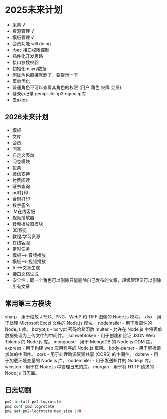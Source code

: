 # 2025未来计划

* 采集  √
* 资源管理 √
* 模板管理 √
* 会员功能 will doing
* rbac 接口权限控制
* 插件化开发思路
* 接口参数校验
* 初始化msyql数据
* 删除角色直接就删了，要提示一下
* 菜单优化
* 普通角色不可以查看其角色的权限 (用户 角色 权限 会员)
* 登录ip记录 geoip-lite  ip2region ip库
* 去axios



## 2026未来计划

* 模板
* 文库
* 会员
* 问答
* 自定义表单
* 问卷模块
* 投票
* 微信支持
* 付费阅读
* 证书查询
* pdf打印
* 合同打印
* 数字签名
* IM在线客服
* 视频播放器
* 音频播放器模块
* 3D预览
* 教程/学习资源
* 在线客服
* 定时任务
* 模板--> 音频播放  
* 模板--> 视频播放
* AI-->文章生成
* 接口文档生成
* 安全性：同一个角色可以删除只能删除自己发布的文章，超级管理员可以删除所有文章

## 常用第三方模块

sharp - 用于缩放 JPEG、PNG、WebP 和 TIFF 图像的 Node.js 模块。
xlsx - 用于处理 Microsoft Excel 文件的 Node.js 模块。
nodemailer - 用于发邮件的 Node.js 库。
bcryptjs - bcrypt 密码哈希函数
multer  - 允许在 Node.js 中将表单数据处理为上传文件的中间件。
jsonwebtoken - 用于创建和验证 JSON Web Tokens 的 Node.js 库。
mongoose - 用于 MongoDB 的 Node.js ODM 库。
express - 用于构建 web 应用程序的 Node.js 框架。
body-parser - 用于解析请求体的中间件。
cors - 用于处理跨源资源共享 (CORS) 的中间件。
dotenv - 用于加载环境变量的 Node.js 库。
nodemailer - 用于发送邮件的 Node.js 库。
winston - 用于在 Node.js 中管理日志的库。
morgan - 用于将 HTTP 请求的 Node.js 日志库。

## 日志切割

```javascript
pm2 install pm2-logrotate
pm2 conf pm2-logrotate
pm2 set pm2-logrotate:max_size 10M
```
